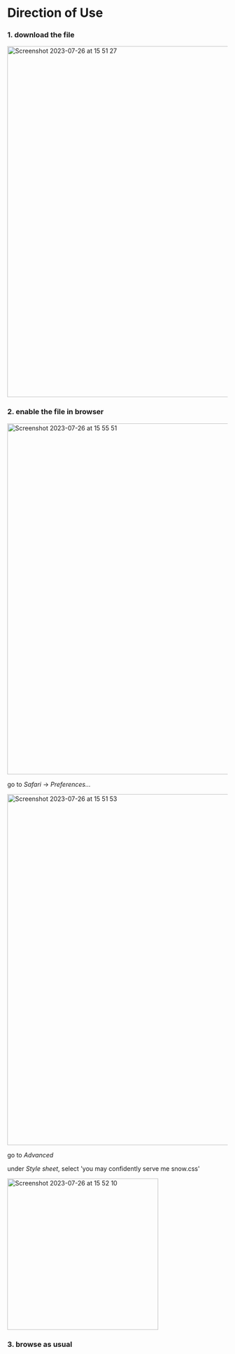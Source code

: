 # Direction of Use

### 1. download the file
<img width="800" alt="Screenshot 2023-07-26 at 15 51 27" src="https://github.com/else-xun/elsewhere/assets/136189727/5849b318-cfb5-452b-ae5d-b92c82cff0cd">

### 2. enable the file in browser


<img width="800" alt="Screenshot 2023-07-26 at 15 55 51" src="https://github.com/else-xun/elsewhere/assets/136189727/d016a5ce-faec-4f11-a57e-6eb6ccfa2a76">

go to _Safari_ -> _Preferences..._

<img width="800" alt="Screenshot 2023-07-26 at 15 51 53" src="https://github.com/else-xun/elsewhere/assets/136189727/996905d1-1bcc-4550-a11e-d15e4fb52ee6">

go to _Advanced_ 

under _Style sheet_, select 'you may confidently serve me snow.css'

<img width="345" alt="Screenshot 2023-07-26 at 15 52 10" src="https://github.com/else-xun/elsewhere/assets/136189727/4860fda4-54ee-44c4-b184-34bb067bf56e">


### 3. browse as usual
